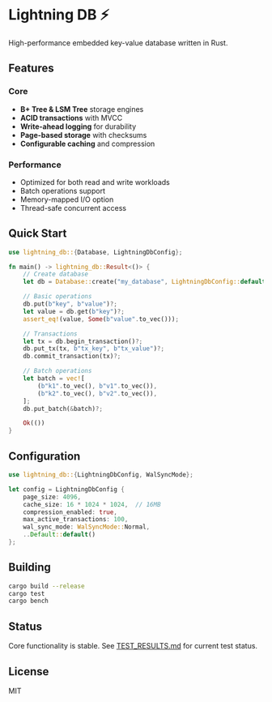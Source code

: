 # Lightning DB ⚡

High-performance embedded key-value database written in Rust.

## Features

### Core
- **B+ Tree & LSM Tree** storage engines
- **ACID transactions** with MVCC
- **Write-ahead logging** for durability
- **Page-based storage** with checksums
- **Configurable caching** and compression

### Performance
- Optimized for both read and write workloads
- Batch operations support
- Memory-mapped I/O option
- Thread-safe concurrent access

## Quick Start

```rust
use lightning_db::{Database, LightningDbConfig};

fn main() -> lightning_db::Result<()> {
    // Create database
    let db = Database::create("my_database", LightningDbConfig::default())?;

    // Basic operations
    db.put(b"key", b"value")?;
    let value = db.get(b"key")?;
    assert_eq!(value, Some(b"value".to_vec()));

    // Transactions
    let tx = db.begin_transaction()?;
    db.put_tx(tx, b"tx_key", b"tx_value")?;
    db.commit_transaction(tx)?;

    // Batch operations
    let batch = vec![
        (b"k1".to_vec(), b"v1".to_vec()),
        (b"k2".to_vec(), b"v2".to_vec()),
    ];
    db.put_batch(&batch)?;

    Ok(())
}
```

## Configuration

```rust
use lightning_db::{LightningDbConfig, WalSyncMode};

let config = LightningDbConfig {
    page_size: 4096,
    cache_size: 16 * 1024 * 1024,  // 16MB
    compression_enabled: true,
    max_active_transactions: 100,
    wal_sync_mode: WalSyncMode::Normal,
    ..Default::default()
};
```

## Building

```bash
cargo build --release
cargo test
cargo bench
```

## Status

Core functionality is stable. See [TEST_RESULTS.md](TEST_RESULTS.md) for current test status.

## License

MIT